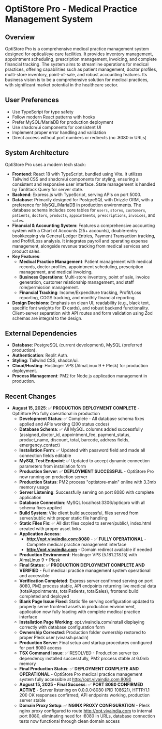 # OptiStore Pro - Medical Practice Management System

## Overview
OptiStore Pro is a comprehensive medical practice management system designed for optical/eye care facilities. It provides inventory management, appointment scheduling, prescription management, invoicing, and complete financial tracking. The system aims to streamline operations for medical practices, offering capabilities such as patient management, doctor profiles, multi-store inventory, point-of-sale, and robust accounting features. Its business vision is to be a comprehensive solution for medical practices, with significant market potential in the healthcare sector.

## User Preferences
- Use TypeScript for type safety
- Follow modern React patterns with hooks
- Prefer MySQL/MariaDB for production deployment
- Use shadcn/ui components for consistent UI
- Implement proper error handling and validation
- Direct access without port numbers or redirects (no :8080 in URLs)

## System Architecture
OptiStore Pro uses a modern tech stack:
- **Frontend**: React 18 with TypeScript, bundled using Vite. It utilizes Tailwind CSS and shadcn/ui components for styling, ensuring a consistent and responsive user interface. State management is handled by TanStack Query for server state.
- **Backend**: Express.js with TypeScript, serving APIs on port 5000.
- **Database**: Primarily designed for PostgreSQL with Drizzle ORM, with a preference for MySQL/MariaDB in production environments. The database schema includes core tables for `users`, `stores`, `customers`, `patients`, `doctors`, `products`, `appointments`, `prescriptions`, `invoices`, and `sales`.
- **Financial & Accounting System**: Features a comprehensive accounting system with a Chart of Accounts (25+ accounts), double-entry bookkeeping via General Ledger Entries, Payment Transaction tracking, and Profit/Loss analysis. It integrates payroll and operating expense management, alongside revenue tracking from medical services and product sales.
- **Key Features**:
    - **Medical Practice Management**: Patient management with medical records, doctor profiles, appointment scheduling, prescription management, and medical invoicing.
    - **Business Operations**: Multi-store inventory, point of sale, invoice generation, customer relationship management, and staff role/permission management.
    - **Financial Tracking**: Income/Expenditure tracking, Profit/Loss reporting, COGS tracking, and monthly financial reporting.
- **Design Decisions**: Emphasis on clean UI, readability (e.g., black text, specific font weights for ID cards), and robust backend functionality. Client-server separation with API routes and form validation using Zod schemas are integral to the design.

## External Dependencies
- **Database**: PostgreSQL (current development), MySQL (preferred production).
- **Authentication**: Replit Auth.
- **Styling**: Tailwind CSS, shadcn/ui.
- **Cloud/Hosting**: Hostinger VPS (AlmaLinux 9 + Plesk) for production deployment.
- **Process Management**: PM2 for Node.js application management in production.

## Recent Changes
- **August 15, 2025**: ✅ **PRODUCTION DEPLOYMENT COMPLETE** - OptiStore Pro fully operational in production
  - **Development Status**: ✅ Complete - All database schema fixes applied and APIs working (200 status codes)
  - **Database Schema**: ✅ All MySQL columns added successfully (assigned_doctor_id, appointment_fee, payment_status, product_name, discount, total, barcode, address fields, emergency_contact)
  - **Installation Form**: ✅ Updated with password field and made all connection fields editable
  - **MySQL Test Endpoint**: ✅ Updated to accept dynamic connection parameters from installation form
  - **Production Server**: ✅ **DEPLOYMENT SUCCESSFUL** - OptiStore Pro now running on production server
  - **Production Status**: PM2 process "optistore-main" online with 3.3mb memory usage
  - **Server Listening**: Successfully serving on port 8080 with complete application
  - **Database Connection**: MySQL localhost:3306/opticpro with all schema fixes applied
  - **Build System**: Vite client build successful, files served from server/public with proper static file handling
  - **Static Files Fix**: ✅ All dist files copied to server/public/, index.html created with proper asset links
  - **Application Access**: 
    - **http://opt.vivaindia.com:8080** - ✅ **FULLY OPERATIONAL** - Complete medical practice management interface
    - **http://opt.vivaindia.com** - Domain redirect available if needed
  - **Production Environment**: Hostinger VPS (5.181.218.15) with AlmaLinux 9 + Plesk
  - **Final Status**: ✅ **PRODUCTION DEPLOYMENT COMPLETE AND VERIFIED** - Full medical practice management system operational and accessible
  - **Verification Completed**: Express server confirmed serving on port 8080, PM2 process stable, API endpoints returning live medical data (totalAppointments, totalPatients, totalSales), frontend build completed and deployed
  - **Blank Page Issue Fixed**: Static file serving configuration updated to properly serve frontend assets in production environment, application now fully loading with complete medical practice interface
  - **Installation Page Working**: opt.vivaindia.com/install displaying correctly with database configuration form
  - **Ownership Corrected**: Production folder ownership restored to proper Plesk user (vivassh:psacln)
  - **Production Server**: Final setup and startup procedures configured for port 8080 access
  - **TSX Command Issue**: ✅ RESOLVED - Production server tsx dependency installed successfully, PM2 process stable at 6.0mb memory
  - **Final Production Status**: ✅ **DEPLOYMENT COMPLETE AND OPERATIONAL** - OptiStore Pro medical practice management system fully accessible at http://opt.vivaindia.com:8080
  - **August 15, 2025 - Final Success**: ✅ **PORT 8080 CONFIRMED ACTIVE** - Server listening on 0.0.0.0:8080 (PID 108621), HTTP/1.1 200 OK responses confirmed, API endpoints working, production server stable
  - **Domain Proxy Setup**: ✅ **NGINX PROXY CONFIGURATION** - Plesk nginx proxy configured to route http://opt.vivaindia.com to internal port 8080, eliminating need for :8080 in URLs, database connection tests now functional through clean domain access